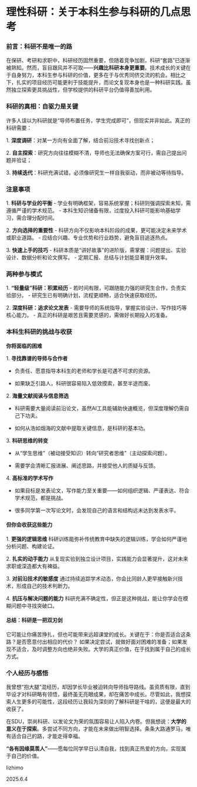 # 理性科研：关于本科生参与科研的几点思考

### **前言：科研不是唯一的路**

在保研、考研和求职中，科研经历固然重要，但随着竞争加剧，科研“套路”已逐渐被熟知。然而，盲目跟风并不可取——**兴趣比科研本身更重要**。技术成长的关键在于自身努力，本科生参与科研的价值，更多在于与优秀同侪交流的机会。相比之下，扎实的项目经历可能更利于技能提升，而论文复现本身也是一种科研实践。虽然独立探索更具挑战性，但学校提供的科研平台仍值得善加利用。

### **科研的真相：自驱力是关键**

许多人误以为科研就是“导师布置任务，学生完成即可”，但现实并非如此。真正的科研需要：

1\. **深度调研**：对某一方向有全面了解，结合前沿技术寻找创新点；

2\. **自主探索**：研究方向往往模糊不清，导师也无法确保方案可行，需自己提出问题并验证；

3\. **持续迭代**：科研充满试错，必须像研究生一样自我驱动，而非被动等待指导。

### **注意事项**

1\. **科研与学业的平衡** - 学业有明确框架，容易系统掌握；科研则强调探索未知，需遵循严谨的学术规范。 - 本科生知识储备有限，过度投入科研可能影响基础学习，需合理分配时间。

2\. **方向选择的重要性** - 科研方向不仅影响本科阶段的成果，更可能决定未来学术或职业道路。 - 应结合兴趣、专业优势和行业趋势，避免盲目追逐热点。

3\. **快速上手的技巧** - 科研本质是“讲好故事”的进阶版，需掌握：问题提出、实验设计、数据分析和论文撰写。 - 定期汇报、总结与计划能显著提升效率。

### **两种参与模式**

1\. **“轻量级”科研：积累经历** - 若时间有限，可跟随能力强的研究生合作，负责实验部分。 - 研究生已有明确计划，流程更顺畅，适合快速获取经历。

2\. **深度科研：追求论文发表** - 需要导师的系统指导，掌握实验设计、写作技巧等核心能力。 - 真正的科研是艰苦且需要灵感的，需做好长期投入的准备。

### **本科生科研的挑战与收获**

**你将面临的困难**

1\. **寻找靠谱的导师与合作者**

- 负责任、愿意指导本科生的老师和学长是可遇不可求的资源。

- 如果缺乏引路人，科研很容易陷入低效摸索，甚至半途而废。

2\. **海量文献阅读与信息筛选**

- 科研需要大量阅读前沿论文，虽然AI工具能辅助快速概览，但深度理解仍需自己下功夫。

- 如何从浩如烟海的文献中提取关键信息，是科研的基本功。

3\. **科研思维的转变**

- 从“学生思维”（被动接受知识）转向“研究者思维”（主动探索问题）。

- 需要学会清晰汇报进展、阐述思路，并接受他人的质疑与反馈。

4\. **高标准的学术写作**

- 如果目标是发表论文，写作能力至关重要——如何组织逻辑、严谨表达、符合学术规范，都是挑战。

- 很多同学第一次写论文时，会发现自己的语言和结构远未达到发表水平。

#### **但你会收获这些能力**

1\. **更强的逻辑思维** 科研训练能弥补传统教育中缺失的逻辑训练，学会如何严谨地分析问题、构建论证。

2\. **扎实的动手能力** 从复现实验到独立设计项目，实践能力会显著提升，这对未来求职或深造都大有裨益。

3\. **对前沿技术的敏感度** 通过持续追踪学术动态，你会比同龄人更早接触新兴技术，形成自己的技术判断力。

4\. **抗压与解决问题的能力** 科研充满不确定性，但正是这种挑战，能让你学会在模糊问题中寻找突破口。

#### **总结：科研是一把双刃剑**

它可能让你痛苦挣扎，但也可能带来远超课堂的成长。关键在于：你是否适合这条路？是否愿意付出相应的代价？ 如果决定尝试，就做好面对困难的准备；如果发现不适合，及时调整方向也绝非失败。大学的真正价值，在于找到属于自己的成长方式。

### **个人经历与感悟**

我曾想“抱大腿”混经历，却因学长毕业被迫转向导师指导路线。虽资质有限，直到毕设才对科研略有领悟，最终虽无亮眼成果，却在痛苦中成长。尽管如此，我想探索人生更多的可能性，这段经历让我较为深刻的了解科研是干啥的，这便是最大的收获了。

在SDU，崇尚科研、以发论文为荣的氛围容易让人陷入内卷。但我想说：**大学的意义在于探索**。多尝试不同方向，才能在未来做出明智选择。条条大路通罗马，唯有适合自己的路，才能走得幸福。

**“各有因缘莫羡人”**——愿每位同学早日认清自我，找到真正热爱的方向，实现属于自己的价值。

lizhimo

2025.6.4
